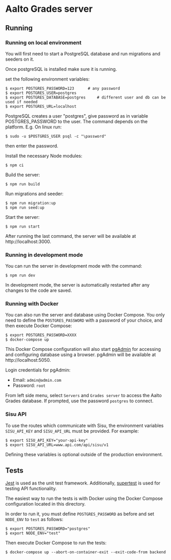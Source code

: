 <!--
SPDX-FileCopyrightText: 2022 The Aalto Grades Developers

SPDX-License-Identifier: MIT
-->

# Aalto Grades server

## Running

### Running on local environment
<!-- TODO: Setting up a database needs a more detailed explanation -->

You will first need to start a PostgreSQL database and run migrations and
seeders on it.


Once postgreSQL is installed make sure it is running.


set the following environment variables:
```
$ export POSTGRES_PASSWORD=123      # any password
$ export POSTGRES_USER=postgres
$ export POSTGRES_DATABASE=postgres     # different user and db can be used if needed
$ export POSTGRES_URL=localhost
```


PostgreSQL creates a user "postgres", give password as in variable POSTGRES_PASSWORD to the user.
The command depends on the platform. E.g. On linux run:
```
$ sudo -u $POSTGRES_USER psql -c "\password"
```
then enter the password.


Install the necessary Node modules:
```
$ npm ci
```
Build the server:
```
$ npm run build
```
Run migrations and seeder:
```
$ npm run migration:up
$ npm run seed:up
```

Start the server:
```
$ npm run start
```

After running the last command, the server will be available at
http://localhost:3000.

### Running in development mode

You can run the server in development mode with the command:
```
$ npm run dev
```

In development mode, the server is automatically restarted after any changes to
the code are saved.

### Running with Docker

You can also run the server and database using Docker Compose. You only need to
define the `POSTGRES_PASSWORD` with a password of your choice, and then execute
Docker Compose:
```
$ export POSTGRES_PASSWORD=XXXX
$ docker-compose up
```

This Docker Compose configuration will also start
[pgAdmin](https://www.pgadmin.org/docs/pgadmin4/7.1/index.html)
for accessing and configuring database using a browser. pgAdmin will be
available at http://localhost:5050.

Login credentials for pgAdmin:
- Email: `admin@admin.com`
- Password: `root`

From left side menu, select `Servers` and `Grades server` to access the Aalto
Grades database. If prompted, use the password `postgres` to connect.

### Sisu API

To use the routes which communicate with Sisu, the environment variables
`SISU_API_KEY` and `SISU_API_URL` must be provided. For example:
```
$ export SISU_API_KEY="your-api-key"
$ export SISU_API_URL=www.api.com/api/sisu/v1
```

Defining these variables is optional outside of the production environment.

## Tests

[Jest](https://jestjs.io/docs/getting-started) is used as the unit test
framework. Additionally, [supertest](https://www.npmjs.com/package/supertest)
is used for testing API functionality.

The easiest way to run the tests is with Docker using the Docker Compose
configuration located in this directory.

In order to run it, you must define `POSTGRES_PASSWORD` as before and set
`NODE_ENV` to `test` as follows:
```
$ export POSTGRES_PASSWORD="postgres"
$ export NODE_ENV="test"
```
Then execute Docker Compose to run the tests:
```
$ docker-compose up --abort-on-container-exit --exit-code-from backend
```
